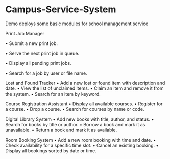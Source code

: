 # Campus-Service-System
Demo deploys some basic modules for school management service

Print Job Manager

• Submit a new print job.

• Serve the next print job in queue.

• Display all pending print jobs.

• Search for a job by user or file name.

Lost and Found Tracker
• Add a new lost or found item with description and date.
• View the list of unclaimed items.
• Claim an item and remove it from the system.
• Search for an item by keyword.

Course Registration Assistant
• Display all available courses.
• Register for a course.
• Drop a course.
• Search for courses by name or code.

Digital Library System
• Add new books with title, author, and status.
• Search for books by title or author.
• Borrow a book and mark it as unavailable.
• Return a book and mark it as available.

Room Booking System
• Add a new room booking with time and date.
• Check availability for a specific time slot.
• Cancel an existing booking.
• Display all bookings sorted by date or time.
